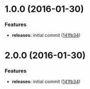 <a name="1.0.0"></a>
# 1.0.0 (2016-01-30)


### Features

* **releases:** initial commit ([141fb34](https://github.com/hypeJunction/Elgg-notifications_html_handler/commit/141fb34))



<a name="2.0.0"></a>
# 2.0.0 (2016-01-30)


### Features

* **releases:** initial commit ([141fb34](https://github.com/hypeJunction/Elgg-notifications_html_handler/commit/141fb34))



